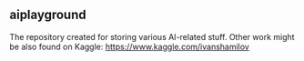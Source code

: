## aiplayground
The repository created for storing various AI-related stuff.
Other work might be also found on Kaggle: https://www.kaggle.com/ivanshamilov
